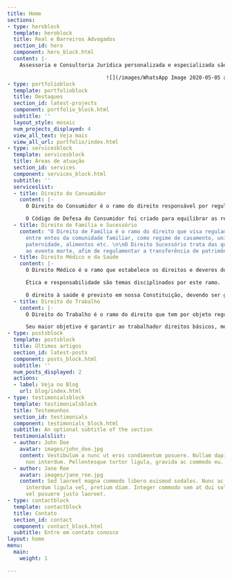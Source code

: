 ```yaml
---
title: Home
sections:
- type: heroblock
  template: heroblock
  title: Real e Barreiros Advogados
  section_id: hero
  component: hero_block.html
  content: |-
    Assessoria e Consultoria Jurídica personalizada e especializada são sinônimos de resultado e qualidade.

                                ![](/images/WhatsApp Image 2020-05-05 at 14.31.09.jpeg)
- type: portfolioblock
  template: portfolioblock
  title: Destaques
  section_id: latest-projects
  component: portfolio_block.html
  subtitle: ''
  layout_style: mosaic
  num_projects_displayed: 4
  view_all_text: Veja mais
  view_all_url: portfolio/index.html
- type: servicesblock
  template: servicesblock
  title: Áreas de atuação
  section_id: services
  component: services_block.html
  subtitle: ''
  serviceslist:
  - title: Direito do Consumidor
    content: |-
      O Direito do Consumidor é o ramo do direito responsável por regulamentar as relações entre fornecedores de bens e serviços e seus consumidores.

      O Código de Defesa do Consumidor foi criado para equilibrar as relações de consumo, visando garantir a saúde, segurança, informação e orientação aos consumidores para evitar que estes sejam violados e prejudicados.
  - title: Direito de Família e Sucessório
    content: "O Direito de Família é o ramo do direito que visa regulamentar as questões
      entre entes da comunidade familiar, como regime de casamento, união estável,
      paternidade, alimentos etc. \n\nO Direito Sucessório trata das questões relacionadas
      ao evento morte, afim de regulamentar a transferência de patrimônio do falecido. "
  - title: Direito Médico e da Saúde
    content: |-
      O Direito Médico é o ramo que estabelece os direitos e deveres dos profissionais e instituições de saúde, bem como, de pacientes que utilizam os serviços de saúde.

      Ética e responsabilidade são temas disciplinados por este ramo.

      O direito à saúde é previsto em nossa Constituição, devendo ser garantido a todos os cidadãos de forma justa e com qualidade. Profissionais do direito, devem lutar para evitar e abolir qualquer desrespeito e abuso relacionados a este tema.
  - title: Direito do Trabalho
    content: |-
      O Direito do Trabalho é o ramo do direito que tem por objeto regulamentar normas e princípios para gerir as relações empregatícias e as relações de trabalho especificadas.

      Seu maior objetivo é garantir ao trabalhador direitos básicos, melhores condições de trabalho, inclusive sociais, através de medidas de proteção que proporcionam melhor equilíbrio com a classe patronal (empregador).
- type: postsblock
  template: postsblock
  title: Últimos artigos
  section_id: latest-posts
  component: posts_block.html
  subtitle: ''
  num_posts_displayed: 2
  actions:
  - label: Veja no Blog
    url: blog/index.html
- type: testimonialsblock
  template: testimonialsblock
  title: Testemunhos
  section_id: testimonials
  component: testimonials_block.html
  subtitle: An optional subtitle of the section
  testimonialslist:
  - author: John Doe
    avatar: images/john_doe.jpg
    content: Vestibulum a nunc ut eros condimentum posuere. Nullam dapibus quis nunc
      non interdum. Pellentesque tortor ligula, gravida ac commodo eu.
  - author: Jane Roe
    avatar: images/jane_roe.jpg
    content: Sed laoreet magna commodo libero euismod sodales. Nunc ac libero convallis,
      interdum ligula vel, pretium diam. Integer commodo sem at dui sollicitudin,
      vel posuere justo laoreet.
- type: contactblock
  template: contactblock
  title: Contato
  section_id: contact
  component: contact_block.html
  subtitle: Entre em contato conosco
layout: home
menu:
  main:
    weight: 1

---
```

